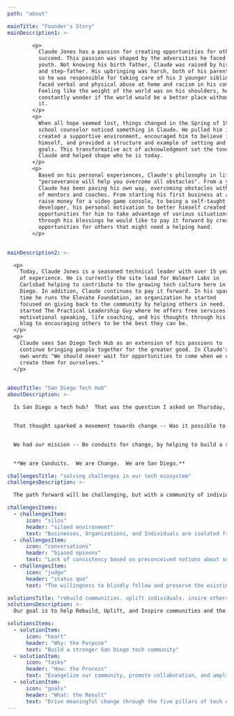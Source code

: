 ```yaml
---
path: "about"

mainTitle: "Founder's Story"
mainDescription1: >-

        <p>
          Claude Jones has a passion for creating opportunities for others to
          succeed. This passion was shaped by the adversities he faced in his
          youth. Not knowing his birth father, Claude was raised by his mother
          and step-father. His upbringing was harsh, both of his parents worked
          so he was responsible for taking care of his 3 younger siblings, he
          faced verbal and physical abuse at home and racism in his community.
          Feeling like the weight of the world was on his shoulders, he would
          constantly wonder if the world would be a better place without him in
          it.
        </p>
        <p>
          When all hope seemed lost, things changed in the Spring of 1989. A
          school counselor noticed something in Claude. He pulled him in,
          created a supportive environment, encouraged him to believe in
          himself, and provided a structure and example of setting and achieve
          goals. This transformative act of acknowledgment set the tone for
          Claude and helped shape who he is today.
        </p>
        <p>
          Based on his personal experiences, Claude's philosophy in life is
          "perseverance will help you overcome all obstacles". From a young age
          Claude has been paving his own way, overcoming obstacles with the help
          of mentors and coaches. From starting his first business at age 12 to
          raise money for a video game console, to being a self-taught
          developer, his personal motivation to better himself created
          opportunities for him to take advantage of various situations. And
          through his blessings he would like to pay it forward by creating
          opportunities for others that might need a helping hand.
        </p>

        
mainDescription2: >-

  <p>
    Today, Claude Jones is a seasoned technical leader with over 15 years
    of experience. He is currently the site lead for Walmart Labs in
    Carlsbad helping to contribute to the growing tech culture here in San
    Diego. In addition, Claude continues to pay it forward. In his spare
    time he runs the Elevate Foundation, an organization he started
    focused on giving back to the community by helping others in need. He
    started The Practical Leadership Guy where he offers free services for
    motivational speaking, life coaching, and his thoughts through his
    blog to encouraging others to be the best they can be.
  </p>
  <p>
    Claude sees San Diego Tech Hub as an extension of his passions to
    continue bringing people together for the greater good. In Claude's
    own words "We should never wait for opportunities to come when we can
    create them for ourselves."
  </p>

      
aboutTitle: "San Diego Tech Hub"
aboutDescription: >-

  Is San Diego a tech hub?  That was the question I asked on Thursday, December 6th, 2018 to a small group of passionate professionals looking to make a difference in the San Diego tech community.  As the discussion concluded, we realized we were missing a unified tech front.  We agreed San Diego had some “tech hubbing” going on across Downtown, Sorrento Valley, and North County, however, these tech communities were operating in a silo.  This begged the question, “what could be accomplished if we **ALL** worked together?”.


  That thought sparked a movement towards change -- Was it possible to bring the San Diego tech community together for the betterment of businesses, organizations, and individuals with the common goal of changing the perception of what it means to be a tech hub for San Diego?


  We had our mission -- Be conduits for change, by helping to build a stronger San Diego tech community through collaboration.  Our goal is not to duplicate efforts, but rather bridge gaps and encourage connections to drive transformative change across the tech community within San Diego.


  **We are Conduits.  We are Change.  We are San Diego.**

challengesTitle: "solving challenges in our tech ecosystem"
challengesDescription: >-

  The path forward will be challenging, but with a community of individual leaders working together, we all can help address the three issues San Diego Tech Hub feels is hindering our tech ecosystem.

challengesItems:
  - challengesItem:
      icon: "silos"
      header: "siloed environment"
      text: "Businesses, Organizations, and Individuals are isolated from each other preventing true end to end collaboration."
  - challengesItem:
      icon: "conversations"
      header: "biased opinons"
      text: "Lack of consistency based on preconceived notions about something or someone that may be favorable or unfavorable based on circumstance."
  - challengesItem:
      icon: "judge"
      header: "status quo"
      text: "The willingness to blindly follow and preserve the existing state of affairs without question."

solutionsTitle: "rebuild communities. uplift individuals. insire others."
solutionsDescription: >-
  Our goal is to help Rebuild, Uplift, and Inspire communities and the people within them.  These are the core founder principles that started with the Elevate Foundation and are translated to drive the WHY, HOW, and WHAT vision of San Diego Tech Hub.

solutionsItems:
  - solutionItem:
      icon: "heart"
      header: "Why: the Purpose"
      text: "Build a stronger San Diego tech community"
  - solutionItem:
      icon: "tasks"
      header: "How: the Process"
      text: "Evangelize our community, promote collaboration, and amplify our tech presence"
  - solutionItem:
      icon: "goals"
      header: "What: the Result"
      text: "Drive meaningful change through the five pillars of tech excellence to enable a thriving San Diego tech community"
---
```

